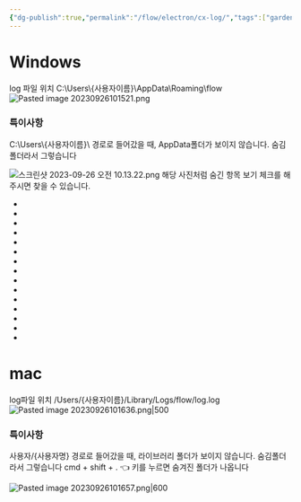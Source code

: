 ```yaml
---
{"dg-publish":true,"permalink":"/flow/electron/cx-log/","tags":["gardenEntry"]}
---
```




# Windows

log 파일 위치
C:\\Users\\{사용자이름}\\AppData\\Roaming\\flow
![Pasted image 20230926101521.png](/img/user/Pasted%20image%2020230926101521.png)

### 특이사항

C:\\Users\\{사용자이름}\\ 경로로 들어갔을 때, AppData폴더가 보이지 않습니다. 숨김폴더라서 그렇습니다

![스크린샷 2023-09-26 오전 10.13.22.png](/img/user/%EC%8A%A4%ED%81%AC%EB%A6%B0%EC%83%B7%202023-09-26%20%EC%98%A4%EC%A0%84%2010.13.22.png)
해당 사진처럼 숨긴 항목 보기 체크를 해주시면 찾을 수 있습니다.




-
-
-
-
-
-
-
-
-
-
-
-
-
-
-






# mac
log파일 위치
/Users/{사용자이름}/Library/Logs/flow/log.log
![Pasted image 20230926101636.png|500](/img/user/Pasted%20image%2020230926101636.png)

### 특이사항

사용자/{사용자명} 경로로 들어갔을 때, 라이브러리 폴더가 보이지 않습니다. 숨김폴더라서 그렇습니다
cmd + shift + .    👈 키를 누르면 숨겨진 폴더가 나옵니다

![Pasted image 20230926101657.png|600](/img/user/Pasted%20image%2020230926101657.png)
